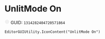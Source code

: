 # UnlitMode On
![](/img/UnlitMode%20On.png)
GUID: `1314282404720571864`
```
EditorGUIUtility.IconContent("UnlitMode On")
```
